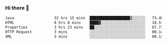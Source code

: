 ### Hi there 👋

<!--START_SECTION:waka-->

```txt
Java                  32 hrs 15 mins  ██████████████████▒░░░░░░   73.40 %
HTML                  8 hrs 8 mins    ████▓░░░░░░░░░░░░░░░░░░░░   18.51 %
Properties            3 hrs 23 mins   ██░░░░░░░░░░░░░░░░░░░░░░░   07.71 %
HTTP Request          3 mins          ░░░░░░░░░░░░░░░░░░░░░░░░░   00.14 %
XML                   3 mins          ░░░░░░░░░░░░░░░░░░░░░░░░░   00.13 %
```

<!--END_SECTION:waka-->


<!--
**AnkelMauCastillo/AnkelMauCastillo** is a ✨ _special_ ✨ repository because its `README.md` (this file) appears on your GitHub profile.

Here are some ideas to get you started:

- 🔭 I’m currently working on ...
- 🌱 I’m currently learning ...
- 👯 I’m looking to collaborate on ...
- 🤔 I’m looking for help with ...
- 💬 Ask me about ...
- 📫 How to reach me: ...
- 😄 Pronouns: ...
- ⚡ Fun fact: ...
-->
